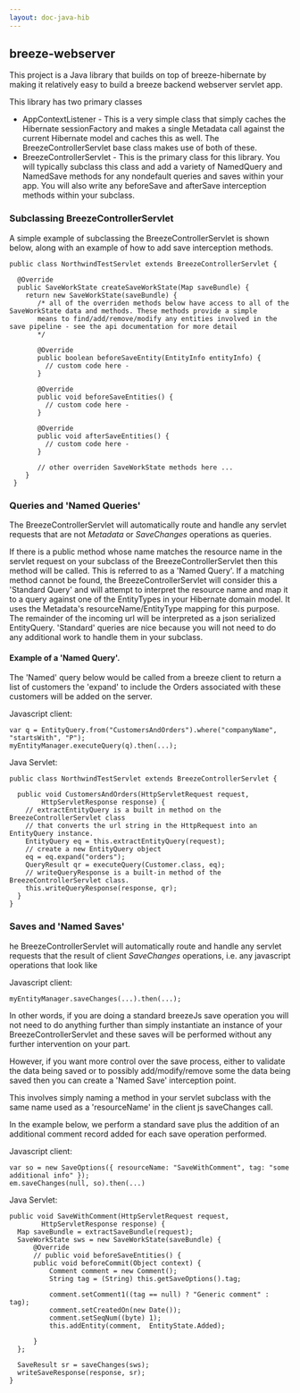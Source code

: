 ```yaml
---
layout: doc-java-hib
---
```


## breeze-webserver

This project is a Java library that builds on top of breeze-hibernate by making it relatively easy to build a breeze backend webserver servlet app. 
 
This library has two primary classes

- AppContextListener - This is a very simple class that simply caches the Hibernate sessionFactory and makes a single Metadata call against the current Hibernate model and caches this as well. The BreezeControllerServlet base class makes use of both of these.
- BreezeControllerServlet - This is the primary class for this library. You will typically subclass this class and add a variety of NamedQuery and NamedSave methods for any nondefault queries and saves within your app.  You will also write any beforeSave and afterSave interception methods within your subclass.
 
### Subclassing BreezeControllerServlet

A simple example of subclassing the BreezeControllerServlet is shown below, along with an example of how to add save interception methods.

    public class NorthwindTestServlet extends BreezeControllerServlet {

      @Override
      public SaveWorkState createSaveWorkState(Map saveBundle) {
        return new SaveWorkState(saveBundle) {
           /* all of the overriden methods below have access to all of the  SaveWorkState data and methods. These methods provide a simple 
           means to find/add/remove/modify any entities involved in the save pipeline - see the api documentation for more detail 
           */  

           @Override
           public boolean beforeSaveEntity(EntityInfo entityInfo) {
             // custom code here -
           }

           @Override
           public void beforeSaveEntities() {
             // custom code here -
           }

           @Override   
           public void afterSaveEntities() {
    	     // custom code here -
           }

           // other overriden SaveWorkState methods here ...
        }     
     }
           
### Queries and 'Named Queries'

The BreezeControllerServlet will automatically route and handle any servlet requests that are not *Metadata* or *SaveChanges* operations as queries. 

If there is a public method whose name matches the resource name in the servlet request on your subclass of the BreezeControllerServlet then this method will be called. This is referred to as a 'Named Query'.  If a matching method cannot be found, the BreezeControllerServlet will consider this a 'Standard Query' and will attempt to interpret the resource name and map it to a query against one of the EntityTypes in your Hibernate domain model. It uses the Metadata's resourceName/EntityType mapping for this purpose. The remainder of the incoming url will be interpreted as a json serialized EntityQuery.  'Standard' queries are nice because you will not need to do any additional work to handle them in your subclass.

#### Example of a 'Named Query'.

The 'Named' query below would be called from a breeze client to return a list of customers the 'expand' to include the Orders associated with these customers will be added on the server. 

Javascript client: 

    var q = EntityQuery.from("CustomersAndOrders").where("companyName", "startsWith", "P");
    myEntityManager.executeQuery(q).then(...);

Java Servlet:

    public class NorthwindTestServlet extends BreezeControllerServlet {

      public void CustomersAndOrders(HttpServletRequest request,
            HttpServletResponse response) {
        // extractEntityQuery is a built in method on the BreezeControllerServlet class 
        // that converts the url string in the HttpRequest into an EntityQuery instance.
        EntityQuery eq = this.extractEntityQuery(request);
        // create a new EntityQuery object
        eq = eq.expand("orders");
        QueryResult qr = executeQuery(Customer.class, eq);
        // writeQueryResponse is a built-in method of the BreezeControllerServlet class.
        this.writeQueryResponse(response, qr);
      }
    }

### Saves and 'Named Saves'

he BreezeControllerServlet will automatically route and handle any servlet requests that the result of client *SaveChanges* operations, i.e. any javascript operations that look like

Javascript client:

    myEntityManager.saveChanges(...).then(...);

In other words, if you are doing a standard breezeJs save operation you will not need to do anything further than simply instantiate an instance of your BreezeControllerServlet and these saves will be performed without any further intervention on your part.

However, if you want more control over the save process, either to validate the data being saved or to possibly add/modify/remove some the data being saved then you can create a 'Named Save' interception point.  

This involves simply naming a method in your servlet subclass with the same name used as a 'resourceName' in the client js saveChanges call.

In the example below, we perform a standard save plus the addition of an additional comment record added for each save operation performed.

Javascript client:

    var so = new SaveOptions({ resourceName: "SaveWithComment", tag: "some additional info" });
    em.saveChanges(null, so).then(...)

Java Servlet:  

    public void SaveWithComment(HttpServletRequest request,
            HttpServletResponse response) {
      Map saveBundle = extractSaveBundle(request);
      SaveWorkState sws = new SaveWorkState(saveBundle) {
          @Override
          // public void beforeSaveEntities() {
          public void beforeCommit(Object context) {
              Comment comment = new Comment();
              String tag = (String) this.getSaveOptions().tag;
              
              comment.setComment1((tag == null) ? "Generic comment" : tag);
              comment.setCreatedOn(new Date());
              comment.setSeqNum((byte) 1);
              this.addEntity(comment,  EntityState.Added);
                
          }
      };

      SaveResult sr = saveChanges(sws);
      writeSaveResponse(response, sr);
    }

  
